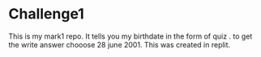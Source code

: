 # Challenge1
This is my mark1 repo. It tells you my birthdate in the form of quiz . to get the write answer chooose 28 june 2001. 
This was created in replit.
